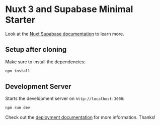 # Nuxt 3 and Supabase Minimal Starter

Look at the [Nuxt Supabase documentation](https://supabase.nuxtjs.org/get-started) to learn more.

## Setup after cloning

Make sure to install the dependencies:

```bash
npm install
```

## Development Server

Starts the development server on `http://localhost:3000`:

```bash
npm run dev
```

Check out the [deployment documentation](https://nuxt.com/docs/getting-started/deployment) for more information. Thanks!